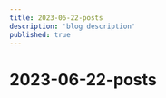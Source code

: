 ```yaml
---
title: 2023-06-22-posts
description: 'blog description'
published: true
---
```


# 2023-06-22-posts
